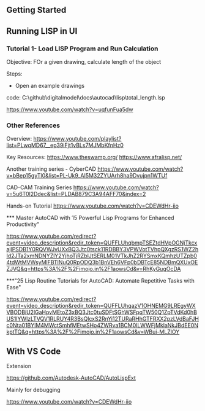 

## Getting Started


## Running LISP in UI



### Tutorial 1- Load LISP Program and Run Calculation

Objective: FOr a given drawing, calculate length of the object

Steps:
- Open an example drawings


code:
C:\github\digitalmodel\docs\autocad\lisp\total_length.lsp

https://www.youtube.com/watch?v=uqfunFua5dw



### Other References

Overview:
https://www.youtube.com/playlist?list=PLwqMD67__ep39iFjt1vBLs7MJMbKfnHz0

Key Resources:
https://www.theswamp.org/
https://www.afralisp.net/


Another training series - CyberCAD
https://www.youtube.com/watch?v=bBep15gyTl0&list=PL-Uk9_AI5M32ZYUArh8ha9Dvujpn1WTUf

CAD-CAM Training Series
https://www.youtube.com/watch?v=5u6T0l2Ddec&list=PLDAB879C3A94AFF70&index=2

Hands-on Tutorial
https://www.youtube.com/watch?v=CDEWdHr-iio

*** Master AutoCAD with 15 Powerful Lisp Programs for Enhanced Productivity"

https://www.youtube.com/redirect?event=video_description&redir_token=QUFFLUhqbmpTSEZtdHVpOGNjTkcxajlPSDB1Y0RQVWJvUXxBQ3Jtc0tsck11RDBBY3VPWVotTVhpQXgzRS1WZ2hId2JTa2xmNDNYZlY2YjhoTjRZblJtSERLM01VTkJhZ2RYSmxKQmhzUTZpb04tdWtMVWsyMlFBTlNuQ0RpODQ3b1BnVEh6VFp0bDBTcE85NDBmQXUxOEZJVQ&q=https%3A%2F%2Fimojo.in%2F1aowsCd&v=RhKyGugOcDA


***"25 Lisp Routine Tutorials for AutoCAD: Automate Repetitive Tasks with Ease"

https://www.youtube.com/redirect?event=video_description&redir_token=QUFFLUhqazV1OHNEMG9LREgyWXVBODBiU2lGaHpvMEtoZ3xBQ3Jtc0tuSDFtSGhWSFpqTW50Q1ZpTVdKd0hBUS1IYWlzLTVQV1RLRUY4R3BsQlcxS2RnYi12TURaRHhGTFRXX2pzLVdBaFJHc0Nta01BYlM4MWctSmhfMEtwSHo4ZWRva1BCM0lLWWFjMklaNkJBdEE0NkptTQ&q=https%3A%2F%2Fimojo.in%2F1aowsCd&v=WBui-MLZlOY


## With VS Code

Extension

https://github.com/Autodesk-AutoCAD/AutoLispExt

Mainly for debugging

https://www.youtube.com/watch?v=CDEWdHr-iio